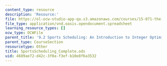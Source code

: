 ```yaml
---
content_type: resource
description: 'Resource:'
file: https://ol-ocw-studio-app-qa.s3.amazonaws.com/courses/15-071-the-analytics-edge-spring-2017/4689ae72d42c3f0af3efb10e8f6a3532_SportsScheduling_Complete.ods
file_type: application/vnd.oasis.opendocument.spreadsheet
learning_resource_types: []
ocw_type: OCWFile
parent_title: '9.2 Sports Scheduling: An Introduction to Integer Optimization '
parent_type: CourseSection
resourcetype: Other
title: SportsScheduling_Complete.ods
uid: 4689ae72-d42c-3f0a-f3ef-b10e8f6a3532
---
```

